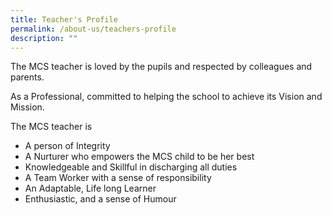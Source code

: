 ```yaml
---
title: Teacher's Profile
permalink: /about-us/teachers-profile
description: ""
---
```

<p>The MCS teacher is loved by the pupils and respected by colleagues and parents.</p>
<p>As a Professional, committed to helping the school to achieve its Vision and Mission.</p>
<p>The MCS teacher is</p>
<ul>
<li>A person of Integrity</li>
<li>A Nurturer who empowers the MCS child to be her best</li>
<li>Knowledgeable and Skillful in discharging all duties</li>
<li>A Team Worker with a sense of responsibility</li>
<li>An Adaptable, Life long Learner</li>
<li>Enthusiastic, and a sense of Humour</li>
</ul>
